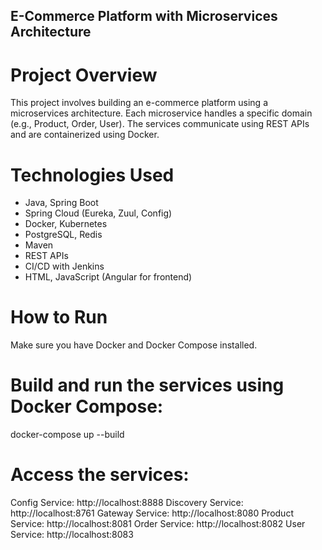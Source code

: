 ## E-Commerce Platform with Microservices Architecture

# Project Overview

This project involves building an e-commerce platform using a microservices architecture. Each microservice handles a specific domain (e.g., Product, Order, User). The services communicate using REST APIs and are containerized using Docker.

# Technologies Used

- Java, Spring Boot
- Spring Cloud (Eureka, Zuul, Config)
- Docker, Kubernetes
- PostgreSQL, Redis
- Maven
- REST APIs
- CI/CD with Jenkins
- HTML, JavaScript (Angular for frontend)

# How to Run
Make sure you have Docker and Docker Compose installed.

# Build and run the services using Docker Compose:
docker-compose up --build

# Access the services:
Config Service: http://localhost:8888
Discovery Service: http://localhost:8761
Gateway Service: http://localhost:8080
Product Service: http://localhost:8081
Order Service: http://localhost:8082
User Service: http://localhost:8083